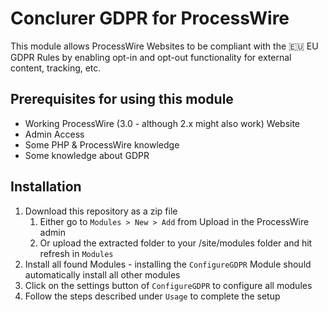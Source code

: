 # Conclurer GDPR for ProcessWire

This module allows ProcessWire Websites to be compliant with the 🇪🇺 EU GDPR Rules by enabling opt-in and opt-out functionality for external content, tracking, etc.

## Prerequisites for using this module

- Working ProcessWire (3.0 - although 2.x might also work) Website
- Admin Access
- Some PHP & ProcessWire knowledge
- Some knowledge about GDPR 

## Installation

1. Download this repository as a zip file
   1. Either go to `Modules > New > Add` from Upload in the ProcessWire admin   
   1. Or upload the extracted folder to your /site/modules folder and hit refresh in `Modules`
1. Install all found Modules - installing the `ConfigureGDPR` Module should automatically install all other modules
1. Click on the settings button of `ConfigureGDPR` to  configure all modules
1. Follow the steps described under `Usage` to complete the setup 
